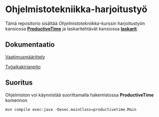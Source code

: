 # Ohjelmistotekniikka-harjoitustyö

Tämä repositorio sisältää *Ohjelmistotekniikka*-kurssin harjoitustyön kansiossa [**ProductiveTime**](ProductiveTime) ja laskaritehtävät kansiossa [**laskarit**](laskarit).

## Dokumentaatio

[Vaatimusmäärittely](dokumentointi/vaatimusmäärittely.md)

[Työaikakirjanpito](dokumentointi/työaikakirjanpito.md)

## Suoritus

Ohjelmiston voi käynnistää suorittamalla hakemistossa **ProductiveTime** komennon

```mvn compile exec:java -Dexec.mainClass=productivetime.Main```
